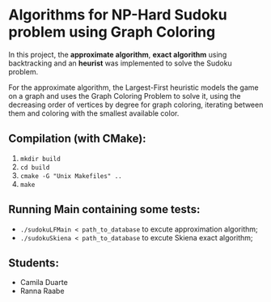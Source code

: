 # Algorithms for NP-Hard Sudoku problem using Graph Coloring

In this project, the **approximate algorithm**, **exact algorithm** using backtracking and an **heurist** was implemented to solve the Sudoku problem.

For the approximate algorithm, the Largest-First heuristic models the game on a graph and uses the Graph Coloring Problem to solve it, using the decreasing order of vertices by degree for graph coloring, iterating between them and coloring with the smallest available color.

## Compilation (with CMake):
1. `mkdir build`
2. `cd build`
3. `cmake -G "Unix Makefiles" ..`
4. `make`

## Running Main containing some tests:
- `./sudokuLFMain < path_to_database` to excute approximation algorithm;
- `./sudokuSkiena < path_to_database` to excute Skiena exact algorithm;

## Students:

- Camila Duarte
- Ranna Raabe